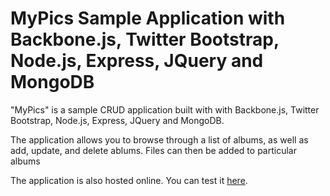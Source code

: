 # MyPics Sample Application with Backbone.js, Twitter Bootstrap, Node.js, Express, JQuery and MongoDB #

"MyPics" is a sample CRUD application built with with Backbone.js, Twitter Bootstrap, Node.js, Express, JQuery and MongoDB.

The application allows you to browse through a list of albums, as well as add, update, and delete ablums.
Files can then be added to particular albums



The application is also hosted online. You can test it [here](http://nodecellar.coenraets.org).

